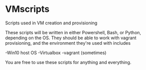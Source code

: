 # VMscripts
Scripts used in VM creation and provisioning

These scripts will be written in either Powershell, Bash, or Python, depending on the OS.
They should be able to work with vagrant provisioning, and the environment they're used with includes

-Win10 host OS
-Virtualbox
-vagrant (sometimes)

You are free to use these scripts for anything and everything.
